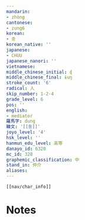 ```yaml
---
mandarin:
- zhòng
cantonese:
- zung6
korean:
- 중
korean_native: ''
japanese:
- CHUU
japanese_nanori: ''
vietnamese:
middle_chinese_initial: ɖ
middle_chinese_final: ɨuŋ
stroke_count: '6'
radical: 人
skip_number: 1-2-4
grade_level: 6
pos: ''
english:
- mediator
羅馬字: dung
韓文: '[[둥]]'
joyo_level: '4'
hsk_level: ''
hanmun_edu_level: 高等
danayo_id: 6320
mc_id: 328
graphemic_classification: 中
stand_in: 仲介
aliases:
---
```

```meta-bind-embed
[[nav/char_info]]
```

# Notes
